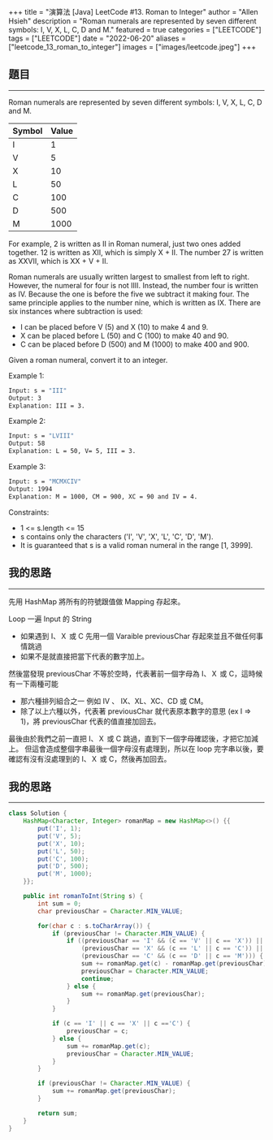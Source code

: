 +++
title = "演算法 [Java] LeetCode #13. Roman to Integer"
author = "Allen Hsieh"
description = "Roman numerals are represented by seven different symbols: I, V, X, L, C, D and M."
featured = true
categories = ["LEETCODE"]
tags = ["LEETCODE"]
date = "2022-06-20"
aliases = ["leetcode_13_roman_to_integer"]
images = ["images/leetcode.jpeg"]
+++

## 題目
---
Roman numerals are represented by seven different symbols: I, V, X, L, C, D and M.

|Symbol  |Value     |
|--------|----------|
|I       |1         |
|V       |5         |
|X       |10        |
|L       |50        |
|C       |100       |
|D       |500       |
|M       |1000      |

For example, 2 is written as II in Roman numeral, just two ones added together. 12 is written as XII, which is simply X + II. The number 27 is written as XXVII, which is XX + V + II.

Roman numerals are usually written largest to smallest from left to right. However, the numeral for four is not IIII. Instead, the number four is written as IV. Because the one is before the five we subtract it making four. The same principle applies to the number nine, which is written as IX. There are six instances where subtraction is used:

- I can be placed before V (5) and X (10) to make 4 and 9. 
- X can be placed before L (50) and C (100) to make 40 and 90. 
- C can be placed before D (500) and M (1000) to make 400 and 900.

Given a roman numeral, convert it to an integer.

Example 1: 
```bash
Input: s = "III"
Output: 3
Explanation: III = 3.
```

Example 2:
```bash
Input: s = "LVIII"
Output: 58
Explanation: L = 50, V= 5, III = 3.
```

Example 3:
```bash
Input: s = "MCMXCIV"
Output: 1994
Explanation: M = 1000, CM = 900, XC = 90 and IV = 4.
```

Constraints:
- 1 <= s.length <= 15
- s contains only the characters ('I', 'V', 'X', 'L', 'C', 'D', 'M').
- It is guaranteed that s is a valid roman numeral in the range [1, 3999].



## 我的思路
---
先用 HashMap 將所有的符號跟值做 Mapping 存起來。

Loop 一遍 Input 的 String
- 如果遇到 I、Ｘ 或 C 先用一個 Varaible previousChar 存起來並且不做任何事情跳過
- 如果不是就直接把當下代表的數字加上。

然後當發現 previousChar 不等於空時，代表著前一個字母為 I、Ｘ 或 C，這時候有一下兩種可能
- 那六種排列組合之一 例如 IV 、 IX、XL、XC、CD 或 CM。
- 除了以上六種以外，代表著 previousChar 就代表原本數字的意思 (ex I => 1)，將 previousChar 代表的值直接加回去。

最後由於我們之前一直把 I、Ｘ 或 C 跳過，直到下一個字母確認後，才把它加減上。
但這會造成整個字串最後一個字母沒有處理到，所以在 loop 完字串以後，要確認有沒有沒處理到的 I、Ｘ 或 C，然後再加回去。

## 我的思路
---
```Java
class Solution {
    HashMap<Character, Integer> romanMap = new HashMap<>() {{
        put('I', 1);
        put('V', 5);
        put('X', 10);
        put('L', 50);
        put('C', 100);
        put('D', 500);
        put('M', 1000);
    }};

    public int romanToInt(String s) {
        int sum = 0;
        char previousChar = Character.MIN_VALUE;

        for(char c : s.toCharArray()) {
            if (previousChar != Character.MIN_VALUE) {
                if ((previousChar == 'I' && (c == 'V' || c == 'X')) ||
                    (previousChar == 'X' && (c == 'L' || c == 'C')) ||
                    (previousChar == 'C' && (c == 'D' || c == 'M'))) {
                    sum += romanMap.get(c) - romanMap.get(previousChar);
                    previousChar = Character.MIN_VALUE;
                    continue;
                } else {
                    sum += romanMap.get(previousChar);    
                }               
            }

            if (c == 'I' || c == 'X' || c =='C') {
                previousChar = c;
            } else {
                sum += romanMap.get(c);
                previousChar = Character.MIN_VALUE;
            }
        }

        if (previousChar != Character.MIN_VALUE) {
            sum += romanMap.get(previousChar);
        }

        return sum;
    }   
}
```